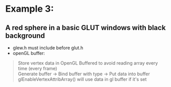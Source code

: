 # Example 3:
## A red sphere in a basic GLUT windows with black background

* glew.h must include before glut.h
* openGL buffer:
> Store vertex data in OpenGL Buffered to avoid reading array every time (every frame)<br>
> Generate buffer -> Bind buffer with type -> Put data into buffer
> glEnableVertexAttribArray() will use data in gl buffer if it's set